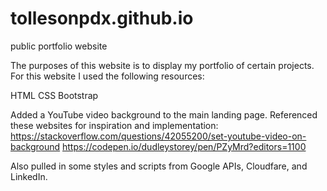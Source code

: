 # tollesonpdx.github.io
public portfolio website

The purposes of this website is to display my portfolio of certain projects.
For this website I used the following resources:

HTML
CSS
Bootstrap

Added a YouTube video background to the main landing page. Referenced these websites for inspiration and implementation:
https://stackoverflow.com/questions/42055200/set-youtube-video-on-background
https://codepen.io/dudleystorey/pen/PZyMrd?editors=1100

Also pulled in some styles and scripts from Google APIs, Cloudfare, and LinkedIn.